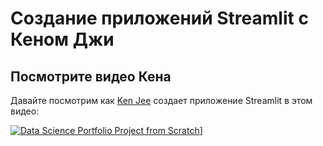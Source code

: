 # **Создание приложений Streamlit с Кеном Джи**

## **Посмотрите видео Кена**

Давайте посмотрим как [Ken Jee](https://www.youtube.com/c/KenJee1) создает приложение Streamlit в этом видео:

[![Data Science Portfolio Project from Scratch](https://img.youtube.com/vi/Yk-unX4KnV4/0.jpg)](<https://www.youtube.com/watch?v=Yk-unX4KnV4>)]
